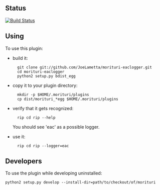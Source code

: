 ## Status
[![Build Status](https://travis-ci.org/JoeLametta/morituri-eaclogger.svg?branch=master)](https://travis-ci.org/JoeLametta/morituri-eaclogger)

## Using

To use this plugin:

* build it:

        git clone git://github.com/JoeLametta/morituri-eaclogger.git
        cd morituri-eaclogger
        python2 setup.py bdist_egg

* copy it to your plugin directory:

        mkdir -p $HOME/.morituri/plugins
        cp dist/morituri_*egg $HOME/.morituri/plugins

* verify that it gets recognized:

        rip cd rip --help

   You should see 'eac' as a possible logger.

* use it:

        rip cd rip --logger=eac


## Developers

To use the plugin while developing uninstalled:

    python2 setup.py develop --install-dir=path/to/checkout/of/morituri
